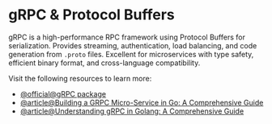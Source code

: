 # gRPC & Protocol Buffers

gRPC is a high-performance RPC framework using Protocol Buffers for serialization. Provides streaming, authentication, load balancing, and code generation from `.proto` files. Excellent for microservices with type safety, efficient binary format, and cross-language compatibility.

Visit the following resources to learn more:

- [@official@gRPC package](https://pkg.go.dev/google.golang.org/grpc)
- [@article@Building a GRPC Micro-Service in Go: A Comprehensive Guide](https://medium.com/@leodahal4/building-a-grpc-micro-service-in-go-a-comprehensive-guide-82b6812ed253)
- [@article@Understanding gRPC in Golang: A Comprehensive Guide](https://dev.to/madhusgowda/understanding-grpc-in-golang-a-comprehensive-guide-with-examples-84c)